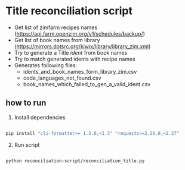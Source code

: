 
# Title reconciliation script

- Get list of zimfarm recipes names (https://api.farm.openzim.org/v1/schedules/backup/)
- Get list of book names from library (https://mirrors.dotsrc.org/kiwix/library/library_zim.xml)
- Try to generate a Title *ident* from book names
- Try to match generated idents with recipe names
- Generates following files:
  - idents_and_book_names_form_library_zim.csv
  - code_languages_not_found.csv
  - book_names_which_failed_to_gen_a_valid_ident.csv

## how to run

1. Install dependencies
>
```bash

pip install "cli-formatter>= 1.2.0,<1.3" "requests>=2.26.0,<2.27"

```

2. Run script

```bash

python reconciliation-script/reconciliation_title.py

```
